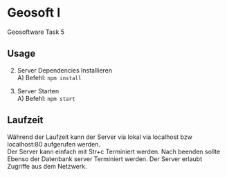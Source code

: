 # Geosoft I 

Geosoftware Task 5 

## Usage

2. Server Dependencies Installieren <br>
A) Befehl: ```npm install```
                                                         
3. Server Starten <br>
A) Befehl: ```npm start```

## Laufzeit
Während der  Laufzeit kann der Server via lokal via localhost bzw localhost:80 aufgerufen werden. <br>
Der Server kann einfach mit Str+c Terminiert werden. Nach beenden sollte Ebenso der Datenbank server Terminiert werden.
Der Server erlaubt Zugriffe aus dem Netzwerk.